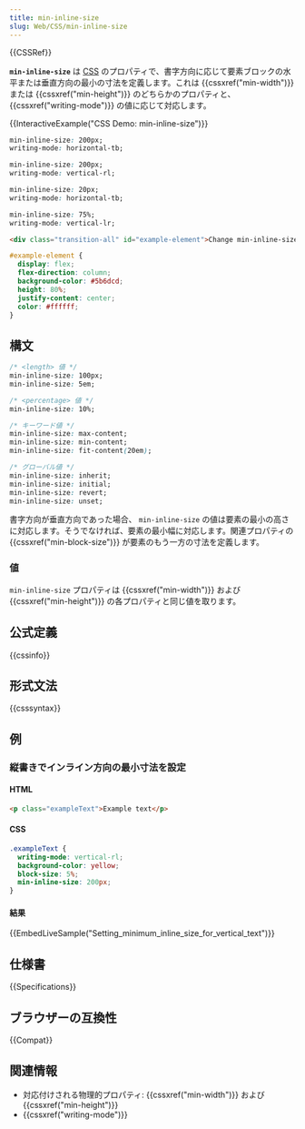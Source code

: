```yaml
---
title: min-inline-size
slug: Web/CSS/min-inline-size
---
```


{{CSSRef}}

**`min-inline-size`** は [CSS](/ja/docs/Web/CSS) のプロパティで、書字方向に応じて要素ブロックの水平または垂直方向の最小の寸法を定義します。これは {{cssxref("min-width")}} または {{cssxref("min-height")}} のどちらかのプロパティと、 {{cssxref("writing-mode")}} の値に応じて対応します。

{{InteractiveExample("CSS Demo: min-inline-size")}}

```css interactive-example-choice
min-inline-size: 200px;
writing-mode: horizontal-tb;
```

```css interactive-example-choice
min-inline-size: 200px;
writing-mode: vertical-rl;
```

```css interactive-example-choice
min-inline-size: 20px;
writing-mode: horizontal-tb;
```

```css interactive-example-choice
min-inline-size: 75%;
writing-mode: vertical-lr;
```

```html interactive-example
<div class="transition-all" id="example-element">Change min-inline-size</div>
```

```css interactive-example
#example-element {
  display: flex;
  flex-direction: column;
  background-color: #5b6dcd;
  height: 80%;
  justify-content: center;
  color: #ffffff;
}
```

## 構文

```css
/* <length> 値 */
min-inline-size: 100px;
min-inline-size: 5em;

/* <percentage> 値 */
min-inline-size: 10%;

/* キーワード値 */
min-inline-size: max-content;
min-inline-size: min-content;
min-inline-size: fit-content(20em);

/* グローバル値 */
min-inline-size: inherit;
min-inline-size: initial;
min-inline-size: revert;
min-inline-size: unset;
```

書字方向が垂直方向であった場合、 `min-inline-size` の値は要素の最小の高さに対応します。そうでなければ、要素の最小幅に対応します。関連プロパティの {{cssxref("min-block-size")}} が要素のもう一方の寸法を定義します。

### 値

`min-inline-size` プロパティは {{cssxref("min-width")}} および {{cssxref("min-height")}} の各プロパティと同じ値を取ります。

## 公式定義

{{cssinfo}}

## 形式文法

{{csssyntax}}

## 例

<h3 id="Setting_minimum_inline_size_for_vertical_text">縦書きでインライン方向の最小寸法を設定</h3>

#### HTML

```html
<p class="exampleText">Example text</p>
```

#### CSS

```css
.exampleText {
  writing-mode: vertical-rl;
  background-color: yellow;
  block-size: 5%;
  min-inline-size: 200px;
}
```

#### 結果

{{EmbedLiveSample("Setting_minimum_inline_size_for_vertical_text")}}

## 仕様書

{{Specifications}}

## ブラウザーの互換性

{{Compat}}

## 関連情報

- 対応付けされる物理的プロパティ: {{cssxref("min-width")}} および {{cssxref("min-height")}}
- {{cssxref("writing-mode")}}

